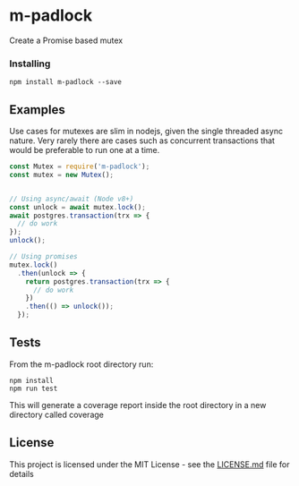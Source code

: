 # m-padlock

Create a Promise based mutex

### Installing

```
npm install m-padlock --save
```

## Examples

Use cases for mutexes are slim in nodejs, given the single threaded async nature.
Very rarely there are cases such as concurrent transactions that would be preferable to
run one at a time.

```javascript
const Mutex = require('m-padlock');
const mutex = new Mutex();


// Using async/await (Node v8+)
const unlock = await mutex.lock();
await postgres.transaction(trx => {
  // do work
});
unlock();

// Using promises
mutex.lock()
  .then(unlock => {
    return postgres.transaction(trx => {
      // do work
    })
    .then(() => unlock());
  });
```

## Tests

From the m-padlock root directory run:

```
npm install
npm run test
```

This will generate a coverage report inside the root directory in a new directory called coverage

## License

This project is licensed under the MIT License - see the [LICENSE.md](LICENSE.md) file for details
